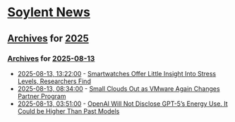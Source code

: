 # [Soylent News](../../../README.md)

## [Archives](../../index.md) for [2025](../index.md)

### [Archives](../../index.md) for [2025-08-13](index.md)

* [2025-08-13, 13:22:00](https://soylentnews.org/article.pl?sid=25/08/12/1147242&from=rss) - [Smartwatches Offer Little Insight Into Stress Levels, Researchers Find](https://soylentnews.org/article.pl?sid=25/08/12/1147242&from=rss)
* [2025-08-13, 08:34:00](https://soylentnews.org/article.pl?sid=25/08/12/1137226&from=rss) - [Small Clouds Out as VMware Again Changes Partner Program](https://soylentnews.org/article.pl?sid=25/08/12/1137226&from=rss)
* [2025-08-13, 03:51:00](https://soylentnews.org/article.pl?sid=25/08/12/0427247&from=rss) - [OpenAI Will Not Disclose GPT-5’s Energy Use. It Could be Higher Than Past Models](https://soylentnews.org/article.pl?sid=25/08/12/0427247&from=rss)

